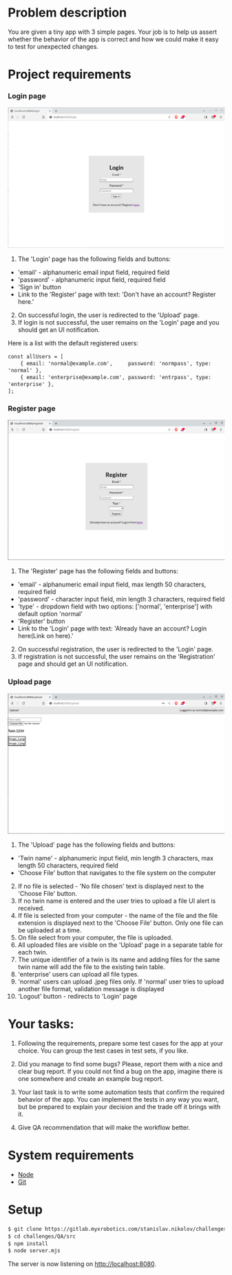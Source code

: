 # Problem description
You are given a tiny app with 3 simple pages. 
Your job is to help us assert whether the behavior of the app is correct and how we could make it easy to test for unexpected changes.

# Project requirements

### Login page
![](image-login.png)

1. The 'Login' page has the following fields and buttons:
- 'email' - alphanumeric email input field, required field
- 'password' - alphanumeric input field, required field
- 'Sign in' button
- Link to the 'Register' page with text: 'Don't have an account? Register here.'
2. On successful login, the user is redirected to the 'Upload' page.
3. If login is not successful, the user remains on the 'Login' page and you should get an UI notification.

Here is a list with the default registered users: 
```
const allUsers = [
    { email: 'normal@example.com',     password: 'normpass', type: 'normal' },
    { email: 'enterprise@example.com', password: 'entrpass', type: 'enterprise' },
];
```

### Register page
![](image-register.png)

1. The 'Register' page has the following fields and buttons:
- 'email' - alphanumeric email input field, max length 50 characters, required field
- 'password' - character input field, min length 3 characters, required field
- 'type' - dropdown field with two options: ['normal', 'enterprise'] with default option 'normal'
- 'Register' button
- Link to the 'Login' page with text: 'Already have an account? Login here(Link on here).'
2. On successful registration, the user is redirected to the 'Login' page.
3. If registration is not successful, the user remains on the 'Registration' page and should get an UI notification.

### Upload page
![](image-upload.png)

1. The 'Upload' page has the following fields and buttons:
- 'Twin name' - alphanumeric input field, min length 3 characters, max length 50 characters, required field
- 'Choose File' button that navigates to the file system on the computer
2. If no file is selected - 'No file chosen' text is displayed next to the 'Choose File' button.
3. If no twin name is entered and the user tries to upload a file UI alert is received.
4. If file is selected from your computer - the name of the file and the file extension is displayed next to the 'Choose File' button. Only one file can be uploaded at a time.
5. On file select from your computer, the file is uploaded.
6. All uploaded files are visible on the 'Upload' page in a separate table for each twin.
7. The unique identifier of a twin is its name and adding files for the same twin name will add the file to the existing twin table.
8. 'enterprise' users can upload all file types.
9. 'normal' users can upload .jpeg files only. If 'normal' user tries to upload another file format, validation message is displayed
10. 'Logout' button - redirects to 'Login' page


# Your tasks:
1. Following the requirements, prepare some test cases for the app at your choice. You can group the test cases in test sets, if you like.

2. Did you manage to find some bugs? Please, report them with a nice and clear bug report. If you could not find a bug on the app, imagine there is one somewhere and create an example bug report.

3. Your last task is to write some automation tests that confirm the required behavior of the app. You can implement the tests in any way you want, but be prepared to explain your decision and the trade off it brings with it.

4. Give QA recommendation that will make the workflow better.

# System requirements
- [Node](https://nodejs.org/en)
- [Git](https://git-scm.com/downloads)

# Setup
```sh
$ git clone https://gitlab.myxrobotics.com/stanislav.nikolov/challenges
$ cd challenges/QA/src
$ npm install
$ node server.mjs
```

The server is now listening on [http://localhost:8080](http://localhost:8080).